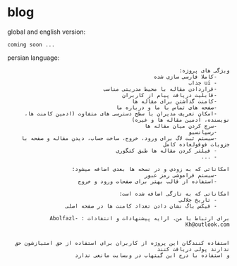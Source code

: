 # blog


global and english version:
    
    coming soon ...


persian language:
    
<div dir="rtl">

    ویژگی های پروژه:
        -کاملا فارسی سازی شده
        - ui جذاب
        -قراردادن مقاله با محیط مدریتی مناسب
        -قابلیت دریافت پیام از کاربران
        -کامنت گذاشتن برای مقاله ها
        -صفحه های تماس با ما و درباره ما
        -امکان تعریف مدیران با سطح دسترسی های متفاوت (ادمین کامنت ها، نویسنده، ادمین مقاله ها و غیره)
        -سرچ کردن میان مقاله ها
        -رسپانسیو
        -سیستم ثبت لاگ برای ورود، خروج، ساخت حساب، دیدن مقاله و صفحه با جزویات فوقولعاده کامل
        - فیلتر کردن مقاله ها طبق کتگوری
        - ...

    امکاناتی که به زودی و در نسخه ها بعدی اضافه میشود:
        -سیستم فراموشی رمز عبور
        -استفاده از قالب بهتر برای صفحات ورود و خروج
    
    امکاناتی که به تازگی اضافه شده است:
        - تاریخ جلالی
        - فیکس باگ نشان دادن تعداد کامنت ها در صفحه اصلی

    برای ارتباط با من، ارایه پیشنهادات و انتقادات : Abolfazl-Kh@outlook.com


    استفاده کنندگان این پروژه از کاربران برای استفاده از حق امتیازشون حق ندارند پولی دریافت کنند
    و استفاده با درج این گیتهاب در وبسایت مانعی ندارد
</div>

